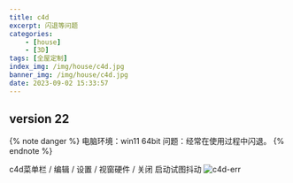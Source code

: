 ```yaml
---
title: c4d
excerpt: 闪退等问题
categories: 
    - [house]
    - [3D]
tags: [全屋定制]
index_img: /img/house/c4d.jpg
banner_img: /img/house/c4d.jpg
date: 2023-09-02 15:33:57
---
```


## version 22
{% note danger %}
电脑环境：win11 64bit
问题：经常在使用过程中闪退。
{% endnote %}

c4d菜单栏 / 编辑 / 设置 / 视窗硬件 / 关闭 启动试图抖动
![c4d-err](/img/house/c4d-err.jpg)